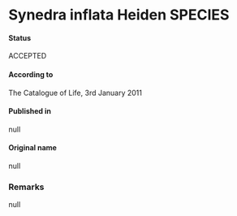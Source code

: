 Synedra inflata Heiden SPECIES
=======

#### Status
ACCEPTED

#### According to
The Catalogue of Life, 3rd January 2011

#### Published in
null

#### Original name
null

### Remarks
null
